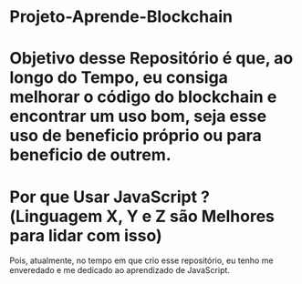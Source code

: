 <h1>Projeto-Aprende-Blockchain<h1>
<p>Objetivo desse Repositório é que, ao longo do Tempo, eu consiga melhorar o código do blockchain e encontrar um uso bom, seja esse uso de beneficio próprio ou para beneficio de outrem.</p>

<h1>Por que Usar JavaScript ?(Linguagem X, Y e Z são Melhores para lidar com isso)</h1>
<p>Pois, atualmente, no tempo em que crio esse repositório, eu tenho me enveredado e me dedicado ao aprendizado de JavaScript.</p>
